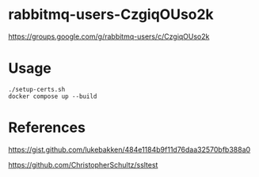 # rabbitmq-users-CzgiqOUso2k

https://groups.google.com/g/rabbitmq-users/c/CzgiqOUso2k

# Usage

```
./setup-certs.sh
docker compose up --build
```

# References

https://gist.github.com/lukebakken/484e1184b9f11d76daa32570bfb388a0

https://github.com/ChristopherSchultz/ssltest
